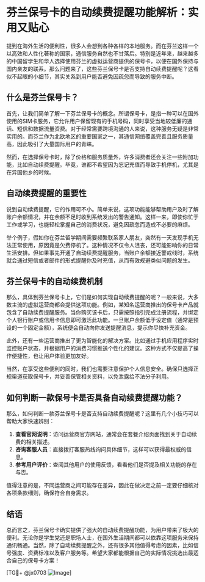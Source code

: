 # 芬兰保号卡的自动续费提醒功能解析：实用又贴心

提到在海外生活的便利性，很多人会想到各种各样的本地服务。而在芬兰这样一个以高效和人性化著称的国家，通信服务自然也不甘落后。特别是近年来，越来越多的中国留学生和华人选择使用芬兰的虚拟运营商提供的保号卡，以便在国外保持与国内亲友的联系。那么问题来了，这些芬兰保号卡是否支持自动续费提醒呢？这看似不起眼的小细节，其实关系到用户能否避免因疏忽而导致的服务中断。

## 什么是芬兰保号卡？

首先，让我们简单了解一下芬兰保号卡的概念。所谓保号卡，是指一种可以在国外使用的SIM卡服务，它允许用户保留现有的手机号码，同时享受当地较低廉的通话、短信和数据流量资费。对于经常需要跨境沟通的人来说，这种服务无疑是非常实用的。而芬兰作为北欧地区的重要国家之一，其通信网络覆盖完善且服务质量高，因此吸引了大量国际用户的青睐。

然而，在选择保号卡时，除了价格和服务质量外，许多消费者还会关注一些附加功能，比如自动续费提醒。毕竟，谁都不希望因为忘记充值而导致手机停机，尤其是在异国他乡的时候。

## 自动续费提醒的重要性

说到自动续费提醒，它的作用可不小。简单来说，这项功能能够帮助用户及时了解账户余额情况，并在余额不足时收到系统发出的警告通知。这样一来，即使你忙于工作或学习，也能轻松掌握自己的消费状况，避免因疏忽而造成不必要的麻烦。

举个例子，假如你在芬兰留学期间需要频繁联系家人朋友，突然有一天发现手机无法正常使用，原因竟是欠费停机了。这种情况不仅令人沮丧，还可能影响你的日常生活安排。但如果事先开通了自动续费提醒服务，当账户余额接近警戒线时，系统就会通过短信或者邮件的形式提醒你及时充值，从而有效规避类似问题的发生。

## 芬兰保号卡的自动续费机制

那么，具体到芬兰保号卡上，它们是如何实现自动续费提醒的呢？一般来说，大多数主流的虚拟运营商都会提供这项功能。例如，某知名运营商推出的保号卡产品就包含了自动续费提醒服务。当你购买该卡后，只需按照指引完成注册流程，并绑定个人银行账户或信用卡信息即可激活此功能。一旦账户余额低于设定值（通常是预设的一个固定金额），系统便会自动向你发送提醒消息，提示你尽快补充资金。

此外，还有一些运营商推出了更为智能化的解决方案。比如通过手机应用程序实时监控账户状态，并根据用户的消费习惯推送个性化的建议。这种方式不仅提高了操作便捷性，也让用户体验更加友好。

当然，在享受这些便利的同时，我们也需要注意保护个人信息安全。确保只选择正规渠道获取保号卡，并妥善保管相关资料，以免泄露给不法分子利用。

## 如何判断一款保号卡是否具备自动续费提醒功能？

那么，如何判断一款芬兰保号卡是否支持自动续费提醒呢？这里有几个小技巧可以帮助大家快速辨别：

1. **查看官网说明**：访问运营商官方网站，通常会在套餐介绍页面找到关于自动续费的相关描述。
2. **咨询客服人员**：直接拨打客服热线询问具体细节，这样可以获得最权威的信息。
3. **参考用户评价**：查阅其他用户的使用反馈，看看他们是否提及相关功能的存在与否。

值得注意的是，不同运营商之间可能存在差异，因此在做决定之前一定要仔细核对各项条款细则，确保符合自身需求。

## 结语

总而言之，芬兰保号卡确实提供了强大的自动续费提醒功能，为用户带来了极大的便利。无论你是学生党还是职场人士，在国外生活期间都可以依靠这项服务来保持通讯畅通。当然，除了自动续费提醒之外，还有很多其他值得考虑的因素，比如信号强度、资费标准以及客户服务等。希望大家都能根据自己的实际情况挑选出最适合自己的保号卡方案！

[TG💪+ @jx0703 ![Image](https://github.com/user-attachments/assets/dbca1d08-cadb-493c-b0ec-ad6f7a83f270)]